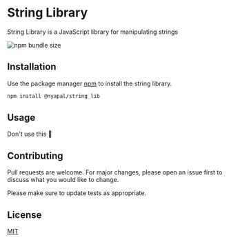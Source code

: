 # String Library

String Library is a JavaScript library for manipulating strings

![npm bundle size](https://img.shields.io/bundlephobia/min/@nyapal/string_lib)

## Installation

Use the package manager [npm](https://www.npmjs.com/package/@nyapal/string_lib) to install the string library.

```bash
npm install @nyapal/string_lib 
```

## Usage

Don't use this 🥰

## Contributing
Pull requests are welcome. For major changes, please open an issue first to discuss what you would like to change.

Please make sure to update tests as appropriate.

## License
[MIT](https://choosealicense.com/licenses/mit/)